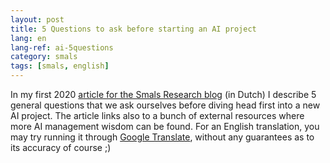 ```yaml
---
layout: post
title: 5 Questions to ask before starting an AI project
lang: en
lang-ref: ai-5questions
category: smals
tags: [smals, english]
---
```


In my first 2020 [article for the Smals Research blog](https://www.smalsresearch.be/5-vragen-om-te-stellen-voor-de-start-van-een-ai-project/) (in Dutch) I describe 5 general questions that we ask ourselves before diving head first into a new AI project. The article links also to a bunch of external resources where more AI management wisdom can be found. For an English translation, you may try running it through [Google Translate](https://translate.google.com/translate?sl=nl&tl=en&u=https://www.smalsresearch.be/5-vragen-om-te-stellen-voor-de-start-van-een-ai-project/), without any guarantees as to its accuracy of course ;)
